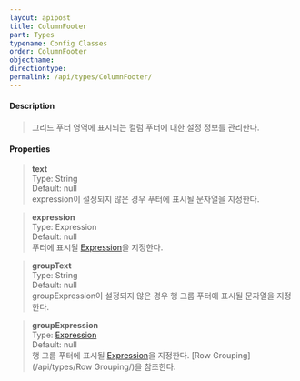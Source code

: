 ```yaml
---
layout: apipost
title: ColumnFooter
part: Types
typename: Config Classes
order: ColumnFooter
objectname: 
directiontype: 
permalink: /api/types/ColumnFooter/
---
```


#### Description

> 그리드 푸터 영역에 표시되는 컬럼 푸터에 대한 설정 정보를 관리한다.

#### Properties

> **text**  
> Type: String   
> Default:  null     
> expression이 설정되지 않은 경우 푸터에 표시될 문자열을 지정한다.   

> **expression**  
> Type: Expression  
> Default: null    
> 푸터에 표시될 [Expression](/api/features/Expression)을 지정한다.   

> **groupText**  
> Type: String  
> Default:  null     
> groupExpression이 설정되지 않은 경우 행 그룹 푸터에 표시될 문자열을 지정한다.  

> **groupExpression**  
> Type: [Expression](/api/features/Expression)  
> Default: null     
> 행 그룹 푸터에 표시될 [Expression](/api/features/Expression)을 지정한다. [Row Grouping](/api/types/Row Grouping/)을 참조한다.  
